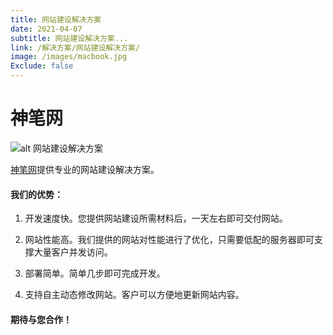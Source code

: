 ```yaml
---
title: 网站建设解决方案
date: 2021-04-07
subtitle: 网站建设解决方案...
link: /解决方案/网站建设解决方案/
image: /images/macbook.jpg
Exclude: false
---
```


# 神笔网

![alt 网站建设解决方案](/images/macbook.jpg)

[神笔网](https://www.shenbi.xyz/)提供专业的网站建设解决方案。

#### 我们的优势：

1.  开发速度快。您提供网站建设所需材料后，一天左右即可交付网站。


2.  网站性能高。我们提供的网站对性能进行了优化，只需要低配的服务器即可支撑大量客户并发访问。


3.  部署简单。简单几步即可完成开发。


4.  支持自主动态修改网站。客户可以方便地更新网站内容。




####  期待与您合作！